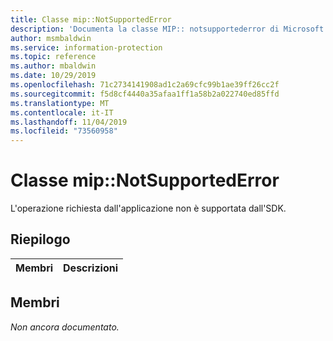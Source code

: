 ```yaml
---
title: Classe mip::NotSupportedError
description: 'Documenta la classe MIP:: notsupportederror di Microsoft Information Protection (MIP) SDK.'
author: msmbaldwin
ms.service: information-protection
ms.topic: reference
ms.author: mbaldwin
ms.date: 10/29/2019
ms.openlocfilehash: 71c2734141908ad1c2a69cfc99b1ae39ff26cc2f
ms.sourcegitcommit: f5d8cf4440a35afaa1ff1a58b2a022740ed85ffd
ms.translationtype: MT
ms.contentlocale: it-IT
ms.lasthandoff: 11/04/2019
ms.locfileid: "73560958"
---
```

# <a name="class-mipnotsupportederror"></a>Classe mip::NotSupportedError 
L'operazione richiesta dall'applicazione non è supportata dall'SDK.
  
## <a name="summary"></a>Riepilogo
 Membri                        | Descrizioni                                
--------------------------------|---------------------------------------------
  
## <a name="members"></a>Membri
_Non ancora documentato._
